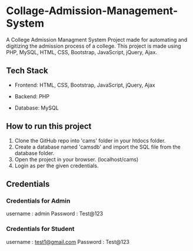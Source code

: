 # Collage-Admission-Management-System
A College Admission Managment System Project made for automating and digitizing the admission process of a college. This project is made using PHP, MySQL, HTML, CSS, Bootstrap, JavaScript, jQuery, Ajax. 

## Tech Stack

* Frontend: HTML, CSS, Bootstrap, JavaScript, jQuery, Ajax

* Backend: PHP

* Database: MySQL

## How to run this project

1. Clone the GitHub repo into 'cams' folder in your htdocs folder.
2. Create a database named 'camsdb' and import the SQL file from the database folder.
3. Open the project in your browser. (localhost/cams)
4. Login as per the given credentials.


## Credentials 

### Credentials for Admin
username : admin
Password : Test@123

### Credentials for Student

username : test1@gmail.com
Password : Test@123




